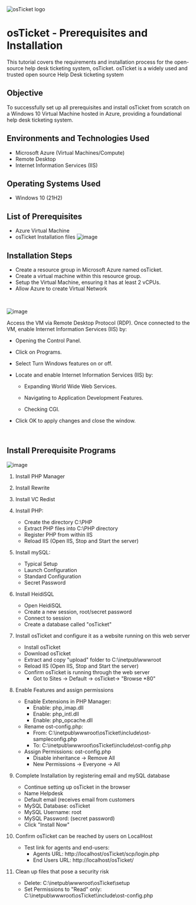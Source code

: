<img src="https://i.imgur.com/Clzj7Xs.png" alt="osTicket logo"/>
</p>


<h1>osTicket - Prerequisites and Installation</h1>
This tutorial covers the requirements and installation process for the open-source help desk ticketing system, osTicket. osTicket is a widely used and trusted open source Help Desk ticketing system<br />

<h2>Objective</h2>
To successfully set up all prerequisites and install osTicket from scratch on a Windows 10 Virtual Machine hosted in Azure, providing a foundational help desk ticketing system.


<h2>Environments and Technologies Used</h2>

- Microsoft Azure (Virtual Machines/Compute)
- Remote Desktop
- Internet Information Services (IIS)

<h2>Operating Systems Used </h2>

- Windows 10</b> (21H2)

<h2>List of Prerequisites</h2>

- Azure Virtual Machine 
- osTicket Installation files
  ![image](https://github.com/user-attachments/assets/3dea1f52-d2df-49e4-8535-a67379360481)


<h2>Installation Steps</h2>

- Create a resource group in Microsoft Azure named osTicket. 
- Create a virtual machine within this resource group. 
- Setup the Virtual Machine, ensuring it has at least 2 vCPUs.
- Allow Azure to create Virtual Network
</p>
<br />

<p>
  
  ![image](https://github.com/user-attachments/assets/ad2d8571-e072-4853-8eb8-2d8913fcf459)

</p>

<p>
Access the VM via Remote Desktop Protocol (RDP). Once connected to the VM, enable Internet Information Services (IIS) by: 
  
-  Opening the Control Panel.

-  Click on Programs.

-  Select Turn Windows features on or off.

-  Locate and enable Internet Information Services (IIS) by:

   -  Expanding World Wide Web Services.

   -  Navigating to Application Development Features.

   -  Checking CGI.

-  Click OK to apply changes and close the window.
</p>
<br />

<p>

  
  <h2>Install Prerequisite Programs</h2>

  ![image](https://github.com/user-attachments/assets/b6631374-243b-4547-b015-0e6613eead23)


1. Install PHP Manager
2. Install Rewrite
3. Install VC Redist
4. Install PHP:
   - Create the directory C:\PHP
   - Extract PHP files into C:\PHP directory
   - Register PHP from within IIS
   - Reload IIS (Open IIS, Stop and Start the server)

9. Install mySQL:
   - Typical Setup
   - Launch Configuration
   - Standard Configuration
   - Secret Password

10. Install HeidiSQL
    - Open HeidiSQL
    - Create a new session, root/secret password
    - Connect to session
    - Create a database called "osTicket"
   
11. Install osTicket and configure it as a website running on this web server
    - Install osTicket
    - Download osTicket
    - Extract and copy "upload" folder to C:\inetpub\wwwroot
    - Reload IIS (Open IIS, Stop and Start the server)
    - Confirm osTicket is running through the web server
      - Got to Sites -> Default -> osTicket-> "Browse *80"

12. Enable Features and assign permissions
    - Enable Extensions in PHP Manager:
       - Enable: php_imap.dll
       - Enable: php_intl.dll
       - Enable: php_opcache.dll
    - Rename ost-config.php:
       - From: C:\inetpub\wwwroot\osTicket\include\ost-sampleconfig.php
       - To: C:\inetpub\wwwroot\osTicket\include\ost-config.php
    - Assign Permissions: ost-config.php
       - Disable inheritance -> Remove All
       - New Permissions -> Everyone -> All
      
13. Complete Installation by registering email and mySQL database
    - Continue setting up osTicket in the browser
    - Name Helpdesk
    - Default email (receives email from customers
    - MySQL Database: osTicket
    - MySQL Username: root
    - MySQL Password: (secret password)
    - Click "Install Now"
   
14. Confirm osTicket can be reached by users on LocalHost
    - Test link for agents and end-users:
       - Agents URL: http://localhost/osTicket/scp/login.php
       - End Users URL: http://localhost/osTicket/
      
15. Clean up files that pose a security risk
    - Delete: C:\inetpub\wwwroot\osTicket\setup
    - Set Permissions to "Read" only: C:\inetpub\wwwroot\osTicket\include\ost-config.php
  
     
